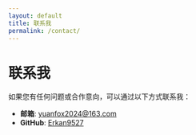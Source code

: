```yaml
---
layout: default
title: 联系我
permalink: /contact/
---
```


# 联系我

如果您有任何问题或合作意向，可以通过以下方式联系我：

- **邮箱**: [yuanfox2024@163.com](mailto:yuanfox2024@163.com)
- **GitHub**: [Erkan9527](https://github.com/Erkan9527)

